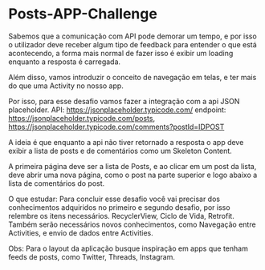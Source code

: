# Posts-APP-Challenge
Sabemos que a comunicação com API pode demorar um tempo, e por isso o utilizador deve receber algum tipo de feedback para entender o que está acontecendo, a forma mais normal de fazer isso é exibir um loading enquanto a resposta é carregada.

Além disso, vamos introduzir o conceito de navegação em telas, e ter mais do que uma Activity no nosso app.

Por isso, para esse desafio vamos fazer a integração com a api JSON placeholder.
API: https://jsonplaceholder.typicode.com/
endpoint: https://jsonplaceholder.typicode.com/posts, 
          https://jsonplaceholder.typicode.com/comments?postId=IDPOST


A ideia é que enquanto a api não tiver retornado a resposta o app deve exibir a lista de posts e de comentários como um Skeleton Content.

A primeira página deve ser a lista de Posts, e ao clicar em um post da lista, deve abrir uma nova página, como o post na parte superior e logo abaixo a lista de comentários do post.

O que estudar: 
Para concluir esse desafio você vai precisar dos conhecimentos adquiridos no primeiro e segundo desafio, por isso relembre os itens necessários.
RecyclerView, Ciclo de Vida, Retrofit.
Também serão necessários novos conhecimentos, como Navegação entre Activities, e envio de dados entre Activities.

Obs: Para o layout da aplicação busque inspiração em apps que tenham feeds de posts, como Twitter, Threads, Instagram.
